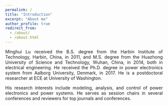 ```yaml
---
permalink: /
title: "Introduction"
excerpt: "About me"
author_profile: true
redirect_from: 
  - /about/
  - /about.html
---
```


<p align="justify">
Minghui Lu received the B.S. degree from the Harbin Institute of Technology, Harbin, China, in 2011, and M.S. degree from the Huazhong University of Science and Technology, Wuhan, China, in 2014, both in electrical engineering. He received the Ph.D. degree in power electronics system from Aalborg University, Denmark, in 2017. He is a postdoctoral researcher at ECE at University of Washington.
<p>

<p align="justify">
His research interests include modeling, analysis, and control of power electronics and power systems. He serves as session chairs in several conferences and reviewers for top journals and conferences.
<p>

